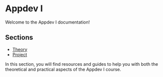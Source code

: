 # Appdev I

Welcome to the Appdev I documentation!

## Sections

- [Theory](./appdev-I-theory/index.md)
- [Project](./appdev-I-project/index.md)

In this section, you will find resources and guides to help you with both the theoretical and practical aspects of the Appdev I course.
